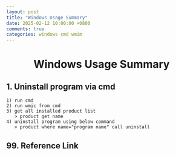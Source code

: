 ```yaml
---
layout: post
title: "Windows Usage Summary"
date: 2025-02-12 10:00:00 +0800
comments: true
categories: windows cmd wmim
---
```


# <center> Windows Usage Summary

## 1. Uninstall program via cmd
```
1) run cmd
2) run wmic from cmd
3) get all installed product list
   > product get name
4) uninstall program using below command
   > product where name="program name" call uninstall
```

## 99. Reference Link

